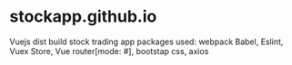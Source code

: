 # stockapp.github.io
Vuejs dist build stock trading app
packages used:
webpack Babel,
Eslint,
Vuex Store,
Vue router[mode: #],
bootstap css,
axios
